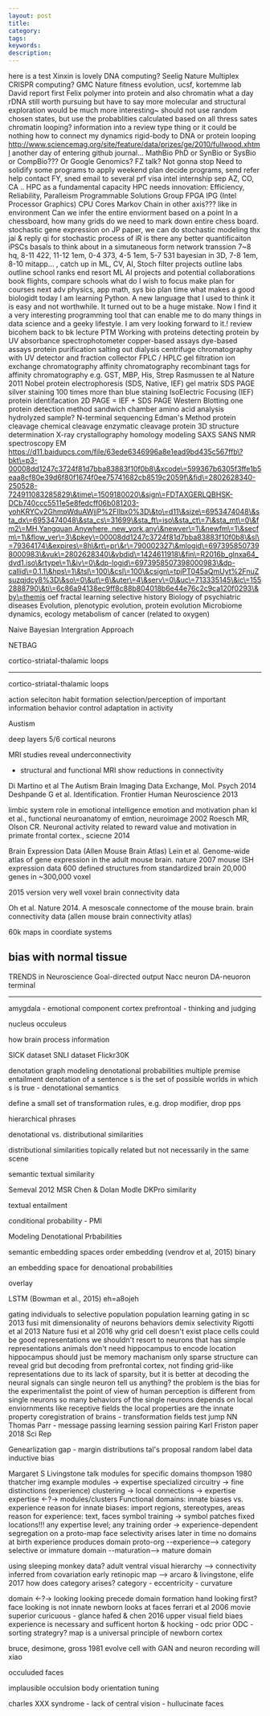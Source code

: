 ```yaml
---
layout: post
title: 
category: 
tags: 
keywords: 
description: 
---
```




here is a test
Xinxin is lovely
DNA computing? Seelig Nature
Multiplex CRISPR computing? GMC Nature
fitness evolution, ucsf, kortemme lab
David report first
Felix polymer into protein
and also chromatin
what a day
rDNA still worth pursuing but have to say more molecular and structural exploration would be much more interesting~
should not use random chosen states, but use the probablities calculated based on all thress sates
chromatin looping?
information into a review type thing
or it could be nothing
how to connect my dynamics rigid-body to DNA or protein looping
http://www.sciencemag.org/site/feature/data/prizes/ge/2010/fullwood.xhtml
another day of entering github journal...
MathBio PhD or SynBio or SysBio or CompBio???
Or Google Genomics?
FZ talk? Not gonna stop
Need to solidify some programs to apply
weekend plan
decide programs, send refer help
contact FY, sned email to several prf
visa
intel
internship sep
AZ, CO, CA ..
HPC as a fundamental capacity
HPC needs innovation: Efficiency, Reliability, Paralleism
Programmable Solutions Group
FPGA
IPG (Intel Processor Graphics)
CPU Cores
Markov Chain in other axis??? like in environment
Can we infer the entire enviorment based on a point
In a chessboard, how many grids do we need to mark down entire chess board.
stochastic gene expression
on JP paper, we can do stochastic modeling
thx jai & reply qi
for stochastic process of iR is there any better quantificaiton
iPSCs basals to think about in a simutaneous form
network transsion
7~8 hq, 8-11 422, 11-12 1em, 0-4 373, 4-5 1em, 5-7 531 bayesian in 3D, 7-8 1em, 8-10 mitapp... , 
catch up in ML, CV, AI, Stoch
filter
projects outline
labs outline
school ranks
end
resort ML AI projects and potential collaborations
book flights, compare schools
what do I wish to focus
make plan for courses next
adv physics, app math, sys bio
plan time
what makes a good biologidt
today I am learning Python. A new language that I used to think it is easy and not worthwhile.
It turned out to be a huge mistake.
Now I find it a very interesting programming tool that can enable me to do many things in data science and a geeky lifestyle.
I am very looking forward to it.!
review bicohem
back to bk lecture
PTM 
Working with proteins
detecting protein by UV absorbance
spectrophotometer
copper-based assays
dye-based assays
protein purification
salting out
dialysis
centrifuge
chromatography
with UV detector and fraction collector
FPLC / HPLC
gel filtration
ion exchange chromatography
affinity chromatography
recombinant tags for affinity chromatography
e.g. GST, MBP, His, Strep
Rasmussen te al Nature 2011 Nobel protein
electrophoresis (SDS, Native, IEF)
gel matrix
SDS PAGE
silver staining 100 times more than blue staining
IsoElectric Focusing (IEF)
protein identifacation 
2D PAGE = IEF + SDS PAGE
Western Blotting
one protein detection method
sandwich chamber
amino acid analysis
hydrolyzed sample?
N-terminal sequencing
Edman's Method
protein cleavage
chemical cleavage
enzymatic cleavage
protein 3D structure determination
X-ray crystallography
homology modeling
SAXS SANS
NMR spectroscopy
EM
https://d11.baidupcs.com/file/63ede6346996a8e1ead9bd435c567ffb\?bkt\=p3-00008dd1247c3724f81d7bba83883f10f0b8\&xcode\=599367b6305f3ffe1b5eaa8cf80e39d6f80f1674f0ee75741682cb8519c2059f\&fid\=2802628340-250528-724911083285829\&time\=1509180020\&sign\=FDTAXGERLQBHSK-DCb740ccc5511e5e8fedcff06b081203-yohKRYCv2GhmpWduAWjjP%2Fllbx0%3D\&to\=d11\&size\=6953474048\&sta_dx\=6953474048\&sta_cs\=31699\&sta_ft\=iso\&sta_ct\=7\&sta_mt\=0\&fm2\=MH,Yangquan,Anywhere,,new_york,any\&newver\=1\&newfm\=1\&secfm\=1\&flow_ver\=3\&pkey\=00008dd1247c3724f81d7bba83883f10f0b8\&sl\=79364174\&expires\=8h\&rt\=pr\&r\=790002327\&mlogid\=6973958507398000983\&vuk\=2802628340\&vbdid\=1424611918\&fin\=R2016b_glnxa64_dvd1.iso\&rtype\=1\&iv\=0\&dp-logid\=6973958507398000983\&dp-callid\=0.1.1\&hps\=1\&tsl\=100\&csl\=100\&csign\=tpjPT045aQmUyt%2FnuZsuzqjdcy8%3D\&so\=0\&ut\=6\&uter\=4\&serv\=0\&uc\=713335145\&ic\=1552888790\&ti\=6c86a94138ec9ff8c88b804018b6e44e76c2c9ca120f0293\&by\=themis
oef
fractal learning
selective history
Biology of psychiatric diseases
Evolution, plenotypic evolution, protein evolution
Microbiome dynamics, ecology
metabolism of cancer (related to oxygen)

Naive Bayesian Intergration Approach

NETBAG

cortico-striatal-thalamic loops


------------
cortico-striatal-thalamic loops

action seleciton
habit formation
selection/perception of important information
behavior control
adaptation in activity

Austism

deep layers 5/6
cortical neurons

MRI studies reveal underconnectivity
- structural and functional MRI show reductions in connectivity

Di Martino et al The Autism Brain Imaging Data Exchange, Mol. Psych 2014
Deshpande G et al. Identification. Frontier Human Neuroscience 2013

limbic system role in emotional intelligence
emotion and motivation
phan kl et al., functional neuroanatomy of emtion, neuroimage 2002
Roesch MR, Olson CR. Neuronal activity related to reward value and motivation in primate frontal cortex., sciecne 2014

Brain Expression Data (Allen Mouse Brain Atlas)
Lein et al. Genome-wide atlas of gene expression in the adult mouse brain. nature 2007
mouse ISH expression data
600 defined structures from standardized brain
20,000 genes in ~300,000 voxel

2015 version very well
voxel 
brain connectivity data

Oh et al. Nature 2014. A mesoscale connectome of the mouse brain. 
brain connectivity data (allen mouse brain connectivity atlas)

60k 
maps in coordiate systems

bias with normal tissue
----------------------------------

TRENDS in Neuroscience
Goal-directed output
Nacc neuron 
DA-neuoron terminal

------------------
amygdala - emotional component
cortex prefrontoal - thinking and judging

nucleus occuleus

how brain process information


SICK dataset
SNLI dataset
Flickr30K

denotation graph
modeling denotational probabilities
multiple premise entailment
denotation of a sentence s is the set of possible worlds in which s is true - denotational semantics

define a small set of transformation rules, e.g. drop modifier, drop pps

hierarchical phrases

denotational vs. distributional similarities

distributional similarities
topically related but not necessarily in the same scene

semantic textual similarity

Semeval 2012 MSR Chen & Dolan
Modle DKPro similarity

textual entailment

conditional probability - PMI

Modeling Denotational Prbabilities

semantic embedding spaces
order embedding (vendrov et al, 2015)
binary

an embedding space for denoational probabilities

overlay

LSTM (Bowman et al., 2015)
eh=a8ojeh





gating individuals to selective population
population learning
gating in sc
2013 fusi mit dimensionality of neurons behaviors
demix selectivity
Rigotti et al 2013 Nature
fusi et al 2016
why grid cell doesn't exist
place cells could be good representations
we shouldn't resort to neurons that has simple representations
animals don't need hippocampus to encode location
hippocampus should just be memory machanism
only sparse structure can reveal grid
but decoding from prefrontal cortex, not finding grid-like representations due to its lack of sparsity, but it is better at decoding the neural signals
can single neuron tell us anything?
the problem is the bias for the experimentalist
the point of view of human perception is different from single neurons
so many behaviors of the single neurons depends on local enviornments like receptive fields
the local properties are the innate property
coregistration of brains - transformation fields
test
jump NN
Thomas Parr - message passing
learning session pairing
Karl Friston paper 2018 Sci Rep

Genearlization gap - margin distributions
tal's proposal
random label data
inductive bias

Margaret S Livingstone
talk
modules for specific domains
thompson 1980 thatcher img example
modules -> expertise
specialized circuitry -> fine distinctions
(experience)
clustering -> local connections -> expertise
expertise <-?-> modules/clusters
Functional domains: innate biases vs. experience
reason for innate biases: import regions, stereotypes, areas
reason for experience: text, faces
symbol training -> symbol patches
fixed locations!!!
any expertise level; any training order
-> experience-dependent segregation on a proto-map
face selectivity arises later in time
no domains at birth
experience produces domain
proto-org --experience--> category selective
or immature domain --maturation--> mature domain

using sleeping monkey data?
adult ventral visual hierarchy --> connectivity inferred from covariation
early retinopic map --> arcaro & livingstone, elife
2017
how does category arises?
category - eccentricity - curvature

domain <-?-> looking
looking precede domain formation
hand looking first? face looking is not innate
newborn looks at faces
ferrari et al 2006 movie
superior curicuous - glance
hafed & chen 2016
upper visual field biaes
experience is necessary 
and sufficent
horton & hocking - odc prior
ODC - sorting strategry?
map is a universal principle of newborn cortex

bruce, desimone, gross 1981
evolve cell with GAN and neuron recording
will xiao

occuluded faces

implausible occulsion
body orientation tuning

charles XXX syndrome - lack of central vision - hullucinate faces


